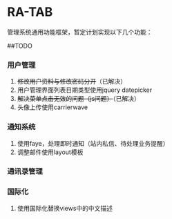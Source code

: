 RA-TAB
=====
管理系统通用功能框架，暂定计划实现以下几个功能：

##TODO

### 用户管理
  1. ~~修改用户资料与修改密码分开~~（已解决）
  2. 用户管理界面列表日期类型使用jquery datepicker
  3. ~~解决菜单点击无效的问题（js问题）~~（已解决）
  4. 头像上传使用carrierwave

### 通知系统
  1. 使用faye，处理即时通知（站内私信、待处理业务提醒）
  2. 调整邮件使用layout模板

### 通讯录管理

### 国际化
  1. 使用国际化替换views中的中文描述
